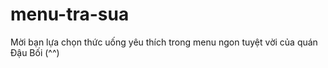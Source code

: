 # menu-tra-sua
Mời bạn lựa chọn thức uống yêu thích trong menu ngon tuyệt vời của quán Đậu Bối (^^)
